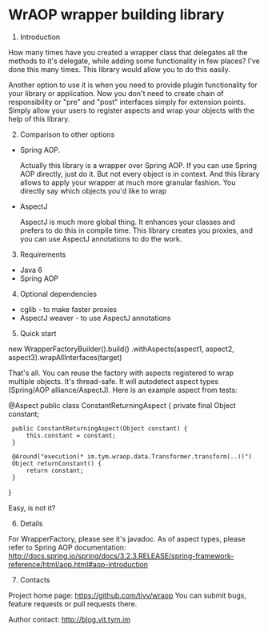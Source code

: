 WrAOP wrapper building library
==============================
1. Introduction

How many times have you created a wrapper class that delegates all the
methods to it's delegate, while adding some functionality in few places?
I've done this many times. This library would allow you to do this easily.

Another option to use it is when you need to provide plugin functionality
for your library or application. Now you don't need to create chain of
responsibility or "pre" and "post" interfaces simply for extension points.
Simply allow your users to register aspects and wrap your objects with
the help of this library.

2. Comparison to other options

- Spring AOP.

  Actually this library is a wrapper over Spring AOP. If you can use
Spring AOP directly, just do it. But not every object is in context.
And this library allows to apply your wrapper at much more granular
fashion. You directly say which objects you'd like to wrap

- AspectJ

  AspectJ is much more global thing. It enhances your classes and
prefers to do this in compile time. This library creates you proxies,
and you can use AspectJ annotations to do the work.

3. Requirements

 - Java 6
 - Spring AOP

4. Optional dependencies

 - cglib - to make faster proxies
 - AspectJ weaver - to use AspectJ annotations

5. Quick start

 new WrapperFactoryBuilder().<TargetClass>build()
    .withAspects(aspect1, aspect2, aspect3).wrapAllInterfaces(target)

 That's all. You can reuse the factory with aspects registered to wrap
 multiple objects. It's thread-safe. It will autodetect aspect types
 (Spring/AOP alliance/AspectJ). Here is an example aspect from tests:

 @Aspect
 public class ConstantReturningAspect {
     private final Object constant;

     public ConstantReturningAspect(Object constant) {
         this.constant = constant;
     }

     @Around("execution(* im.tym.wraop.data.Transformer.transform(..))")
     Object returnConstant() {
         return constant;
     }
 }

 Easy, is not it?

6. Details

 For WrapperFactory, please see it's javadoc.
 As of aspect types, please refer to Spring AOP documentation:
 http://docs.spring.io/spring/docs/3.2.3.RELEASE/spring-framework-reference/html/aop.html#aop-introduction

7. Contacts

 Project home page: https://github.com/tivv/wraop You can submit bugs,
    feature requests or pull requests there.

 Author contact: http://blog.vit.tym.im

